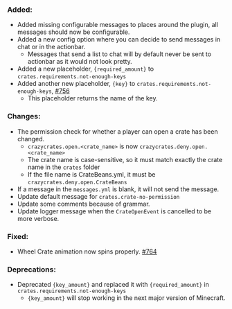 ### Added:
- Added missing configurable messages to places around the plugin, all messages should now be configurable.
- Added a new config option where you can decide to send messages in chat or in the actionbar.
  - Messages that send a list to chat will by default never be sent to actionbar as it would not look pretty.
- Added a new placeholder, `{required_amount}` to `crates.requirements.not-enough-keys`
- Added another new placeholder, `{key}` to `crates.requirements.not-enough-keys`, [#756](https://github.com/Crazy-Crew/CrazyCrates/issues/756)
  - This placeholder returns the name of the key.

### Changes:
- The permission check for whether a player can open a crate has been changed.
  - `crazycrates.open.<crate_name>` is now `crazycrates.deny.open.<crate_name>`
  - The crate name is case-sensitive, so it must match exactly the crate name in the `crates` folder
  - If the file name is CrateBeans.yml, it must be `crazycrates.deny.open.CrateBeans`
- If a message in the `messages.yml` is blank, it will not send the message.
- Update default message for `crates.crate-no-permission`
- Update some comments because of grammar.
- Update logger message when the `CrateOpenEvent` is cancelled to be more verbose.

### Fixed:
- Wheel Crate animation now spins properly. [#764](https://github.com/Crazy-Crew/CrazyCrates/pull/764)

### Deprecations:
- Deprecated `{key_amount}` and replaced it with `{required_amount}` in `crates.requirements.not-enough-keys`
  - `{key_amount}` will stop working in the next major version of Minecraft.